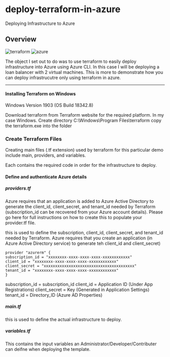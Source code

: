 # deploy-terraform-in-azure
Deploying Infrastructure to Azure


## Overview

![terraform](https://www.datocms-assets.com/2885/1508512931-blog-terraform-list.svg)
![azure](https://s3.amazonaws.com/dev.assets.neo4j.com/wp-content/uploads/20180821105618/Microsoft_Azure_Logo.png)


The object I set out to do was to use terraform to easily deploy infrastructure into Azure using Azure CLI. In this case I will be deploying a loan balancer with 2 virtual machines. This is more to demonstrate how you can deploy infrastrucutre only using terraform in azure.

***

#### Installing Terraform on Windows

Windows Version 1903 (OS Build 18342.8)

Download terraform from Terraform website for the required platform. In my case Windows. Create directory C:\Windows\Program Files\terraform copy the terraform.exe into the folder


### Create Terraform Files

Creating main files (.tf extension) used by terraform for this particular demo include main, providers, and variables.

Each contains the required code in order for the infrastructure to deploy.

#### Define and authenticate Azure details

##### providers.tf

Azure requires that an application is added to Azure Active Directory to generate the client_id, client_secret, and tenant_id needed by Terraform (subscription_id can be recovered from your Azure account details). Please go here for full instructions on how to create this to populate your provider.tf file.

this is used to define the subscription, client_id, client_secret, and tenant_id needed by Terraform. Azure requires that you create an application (in Azure Active Directory service) to generate teh client_id and client_secret)

```
provider "azurerm" {
subscription_id = "xxxxxxxx-xxxx-xxxx-xxxx-xxxxxxxxxxxx"
client_id = "xxxxxxxx-xxxx-xxxx-xxxx-xxxxxxxxxxxx"
client_secret = "xxxxxxxxxxxxxxxxxxxxxxxxxxxxxxxxxxxxxxxx"
tenant_id = "xxxxxxxx-xxxx-xxxx-xxxx-xxxxxxxxxxxx"
}
```
subscription_id = subscription_id
client_id = Application ID (Under App Registrations)
client_secret = Key (Generated in Application Settings)
tenant_id = Directory_ID (Azure AD Properties) 
#### 

##### main.tf

this is used to define the actual infrastructure to deploy.

##### variables.tf

This contains the input variables an Administrator/Developer/Contributer can deifne when deploying the template.
